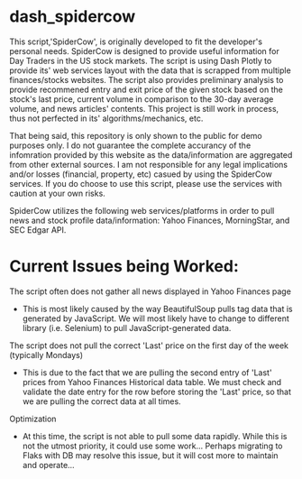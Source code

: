 # dash_spidercow
 
This script,'SpiderCow', is originally developed to fit the developer's personal needs. SpiderCow is designed to provide useful information for Day Traders in the US stock markets. The script is using Dash Plotly to provide its' web services layout with the data that is scrapped from multiple finances/stocks websites. The script also provides preliminary analysis to provide recommened entry and exit price of the given stock based on the stock's last price, current volume in comparison to the 30-day average volume, and news articles' contents. This project is still work in process, thus not perfected in its' algorithms/mechanics, etc.

That being said, this repository is only shown to the public for demo purposes only. I do not guarantee the complete accurancy of the infomration provided by this website as the data/information are aggregated from other external sources. I am not responsible for any legal implications and/or losses (financial, property, etc) casued by using the SpiderCow services. If you do choose to use this script, please use the services with caution at your own risks.

SpiderCow utilizes the following web services/platforms in order to pull news and stock profile data/information: Yahoo Finances, MorningStar, and SEC Edgar API.

# Current Issues being Worked:
The script often does not gather all news displayed in Yahoo Finances page
- This is most likely caused by the way BeautifulSoup pulls tag data that is generated by JavaScript. We will most likely have to change to different library (i.e. Selenium) to pull JavaScript-generated data.

The script does not pull the correct 'Last' price on the first day of the week (typically Mondays)
- This is due to the fact that we are pulling the second entry of 'Last' prices from Yahoo Finances Historical data table. We must check and validate the date entry for the row before storing the 'Last' price, so that we are pulling the correct data at all times.

Optimization
- At this time, the script is not able to pull some data rapidly. While this is not the utmost priority, it could use some work... Perhaps migrating to Flaks with DB may resolve this issue, but it will cost more to maintain and operate...



